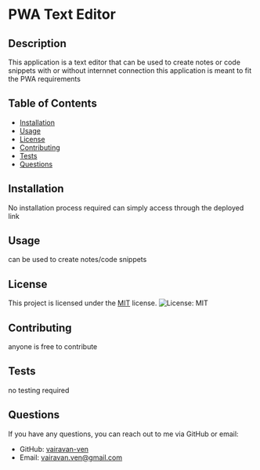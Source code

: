 # PWA Text Editor

  ## Description
This application is a text editor that can be used to create notes or code snippets  with or without internnet connection this application is meant to fit the PWA requirements

## Table of Contents
- [Installation](#installation)
- [Usage](#usage)
- [License](#license)
- [Contributing](#contributing)
- [Tests](#tests)
- [Questions](#questions)

## Installation
No installation process required can simply access through the deployed link

## Usage
can be used to create notes/code snippets


## License
This project is licensed under the [MIT](https://opensource.org/licenses/MIT) license. ![License: MIT](https://img.shields.io/badge/License-MIT-yellow.svg)


## Contributing
anyone is free to contribute

## Tests
no testing required

## Questions
If you have any questions, you can reach out to me via GitHub or email:
- GitHub: [vairavan-ven](https://github.com/vairavan-ven)
- Email: vairavan.ven@gmail.com

